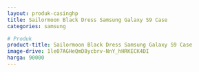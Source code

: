 ```yaml
---
layout: produk-casinghp
title: Sailormoon Black Dress Samsung Galaxy S9 Case
categories: samsung

# Produk
product-title: Sailormoon Black Dress Samsung Galaxy S9 Case
image-drive: 1le07AGHeQmD8ycbrv-NnY_hHRKECK4DI
harga: 90000
---
```

